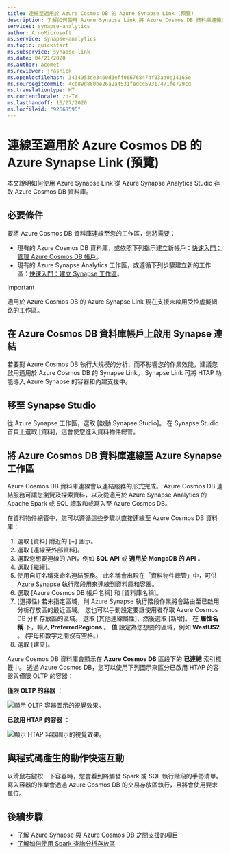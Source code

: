 ```yaml
---
title: 連線至適用於 Azure Cosmos DB 的 Azure Synapse Link (預覽)
description: 了解如何使用 Azure Synapse Link 將 Azure Cosmos DB 資料庫連線至 Azure Synapse 工作區。
services: synapse-analytics
author: ArnoMicrosoft
ms.service: synapse-analytics
ms.topic: quickstart
ms.subservice: synapse-link
ms.date: 04/21/2020
ms.author: acomet
ms.reviewer: jrasnick
ms.openlocfilehash: 3434953de3460d3eff066768474f03aa0e14165e
ms.sourcegitcommit: 4cb89d880be26a2a4531fedcc59317471fe729cd
ms.translationtype: HT
ms.contentlocale: zh-TW
ms.lasthandoff: 10/27/2020
ms.locfileid: "92668595"
---
```

# <a name="connect-to-azure-synapse-link-preview-for-azure-cosmos-db"></a>連線至適用於 Azure Cosmos DB 的 Azure Synapse Link (預覽)

本文說明如何使用 Azure Synapse Link 從 Azure Synapse Analytics Studio 存取 Azure Cosmos DB 資料庫。

## <a name="prerequisites"></a>必要條件

要將 Azure Cosmos DB 資料庫連線至您的工作區，您將需要：

* 現有的 Azure Cosmos DB 資料庫，或依照下列指示建立新帳戶：[快速入門：管理 Azure Cosmos DB 帳戶](https://docs.microsoft.com/azure/cosmos-db/how-to-manage-database-account)。
* 現有的 Azure Synapse Analytics 工作區，或遵循下列步驟建立新的工作區：[快速入門：建立 Synapse 工作區](https://docs.microsoft.com/azure/synapse-analytics/quickstart-create-workspace)。

> [!IMPORTANT]
> 適用於 Azure Cosmos DB 的 Azure Synapse Link 現在支援未啟用受控虛擬網路的工作區。

## <a name="enable-synapse-link-on-an-azure-cosmos-db-database-account"></a>在 Azure Cosmos DB 資料庫帳戶上啟用 Synapse 連結

若要對 Azure Cosmos DB 執行大規模的分析，而不影響您的作業效能，建議您啟用適用於 Azure Cosmos DB 的 Synapse Link。 Synapse Link 可將 HTAP 功能導入 Azure Synapse 的容器和內建支援中。

## <a name="go-to-synapse-studio"></a>移至 Synapse Studio

從 Azure Synapse 工作區，選取 [啟動 Synapse Studio]。 在 Synapse Studio 首頁上選取 [資料]，這會使您進入資料物件總管。

## <a name="connect-an-azure-cosmos-db-database-to-an-azure-synapse-workspace"></a>將 Azure Cosmos DB 資料庫連線至 Azure Synapse 工作區

Azure Cosmos DB 資料庫連線會以連結服務的形式完成。 Azure Cosmos DB 連結服務可讓您瀏覽及探索資料，以及從適用於 Azure Synapse Analytics 的 Apache Spark 或 SQL 讀取和或寫入至 Azure Cosmos DB。

在資料物件總管中，您可以遵循這些步驟以直接連線至 Azure Cosmos DB 資料庫：

1. 選取 [資料] 附近的 [+] 圖示。
1. 選取 [連線至外部資料]。
1. 選取您想要連線的 API，例如 **SQL API** 或 **適用於 MongoDB 的 API** 。
1. 選取 [繼續]。
1. 使用自訂名稱來命名連結服務。 此名稱會出現在「資料物件總管」中，可供 Azure Synapse 執行階段用來連線到資料庫和容器。
1. 選取 [Azure Cosmos DB 帳戶名稱] 和 [資料庫名稱]。
1. (選擇性) 若未指定區域，則 Azure Synapse 執行階段作業將會路由至已啟用分析存放區的最近區域。 您也可以手動設定要讓使用者存取 Azure Cosmos DB 分析存放區的區域。 選取 [其他連線屬性]，然後選取 [新增]。 在 **屬性名稱** 下，輸入 **PreferredRegions** 。 **值** 設定為您想要的區域，例如 **WestUS2** 。 (字母和數字之間沒有空格。)
1. 選取 [建立]。

Azure Cosmos DB 資料庫會顯示在 **Azure Cosmos DB** 區段下的 **已連結** 索引標籤中。 透過 Azure Cosmos DB，您可以使用下列圖示來區分已啟用 HTAP 的容器與僅限 OLTP 的容器：

**僅限 OLTP 的容器** ：

![顯示 OLTP 容器圖示的視覺效果。](../media/quickstart-connect-synapse-link-cosmosdb/oltp-container.png)

**已啟用 HTAP 的容器** ：

![顯示 HTAP 容器圖示的視覺效果。](../media/quickstart-connect-synapse-link-cosmosdb/htap-container.png)

## <a name="quickly-interact-with-code-generated-actions"></a>與程式碼產生的動作快速互動

以滑鼠右鍵按一下容器時，您會看到將觸發 Spark 或 SQL 執行階段的手勢清單。 寫入容器的作業會透過 Azure Cosmos DB 的交易存放區執行，且將會使用要求單位。  

## <a name="next-steps"></a>後續步驟

* [了解 Azure Synapse 與 Azure Cosmos DB 之間支援的項目](./concept-synapse-link-cosmos-db-support.md)
* [了解如何使用 Spark 查詢分析存放區](./how-to-query-analytical-store-spark.md)
